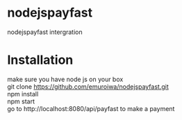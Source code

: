 # nodejspayfast
nodejspayfast intergration

# Installation 
make sure you have node js on your box  
git clone https://github.com/emuroiwa/nodejspayfast.git  
npm install  
npm start  
go to http://localhost:8080/api/payfast to make a payment  
